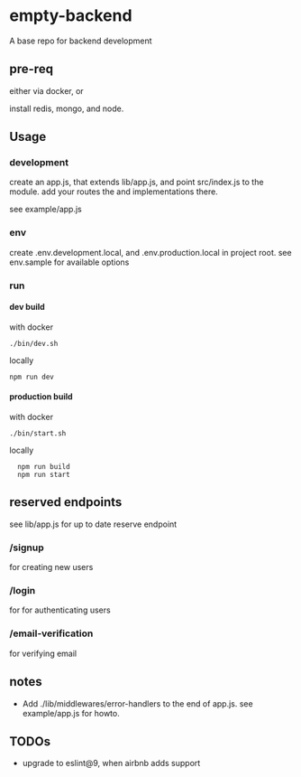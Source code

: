 # empty-backend

A base repo for backend development

## pre-req

either via docker, or

install redis, mongo, and node.

## Usage

### development

create an app.js, that extends lib/app.js, and point src/index.js to the module. add your routes the and implementations there.

see example/app.js

### env

create .env.development.local, and .env.production.local in project root. see env.sample for
available options

### run

#### dev build

with docker

```./bin/dev.sh```

locally

```npm run dev```

#### production build

with docker

```./bin/start.sh```

locally

```
  npm run build
  npm run start
```

## reserved endpoints

see lib/app.js for up to date reserve endpoint

### /signup

for creating new users

### /login

for for authenticating users

### /email-verification

for verifying email

## notes

* Add ./lib/middlewares/error-handlers to the end of app.js. see example/app.js for howto.

## TODOs

* upgrade to eslint@9, when airbnb adds support
